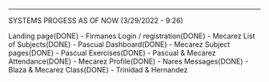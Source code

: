 ****************************************************

SYSTEMS PROGESS AS OF NOW (3/29/2022 - 9:26) 

Landing page(DONE) - Firmanes
Login / registration(DONE) - Mecarez
List of Subjects(DONE) - Pascual
Dashboard(DONE) - Mecarez
Subject pages(DONE) - Pascual
Exercises(DONE) - Pascual & Mecarez
Attendance(DONE) - Mecarez
Profile(DONE) - Nares
Messages(DONE) - Blaza & Mecarez
Class(DONE) - Trinidad & Hernandez




